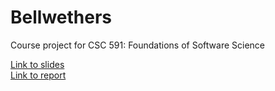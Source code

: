 # Bellwethers
Course project for CSC 591: Foundations of Software Science

[Link to slides](https://github.com/akshaynalwaya/CSC-591-Foundations-of-Software-Science/blob/master/Bellwethers.pdf)</br>
[Link to report](https://github.com/akshaynalwaya/Bellwethers/blob/master/Final_Report_Bellwethers_HoeffdingBound.pdf)
